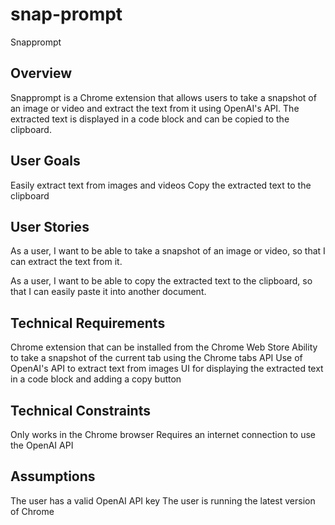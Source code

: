 
# snap-prompt
Snapprompt

## Overview
Snapprompt is a Chrome extension that allows users to take a snapshot of an image or video and extract the text from it using OpenAI's API. The extracted text is displayed in a code block and can be copied to the clipboard.

## User Goals
Easily extract text from images and videos
Copy the extracted text to the clipboard
## User Stories
As a user, I want to be able to take a snapshot of an image or video, so that I can extract the text from it.

As a user, I want to be able to copy the extracted text to the clipboard, so that I can easily paste it into another document.

## Technical Requirements
Chrome extension that can be installed from the Chrome Web Store
Ability to take a snapshot of the current tab using the Chrome tabs API
Use of OpenAI's API to extract text from images
UI for displaying the extracted text in a code block and adding a copy button
## Technical Constraints
Only works in the Chrome browser
Requires an internet connection to use the OpenAI API
## Assumptions
The user has a valid OpenAI API key
The user is running the latest version of Chrome
